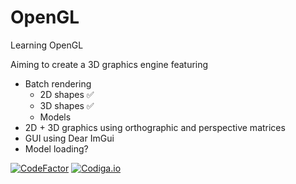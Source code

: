 # OpenGL
Learning OpenGL

Aiming to create a 3D graphics engine featuring
- Batch rendering
  - 2D shapes ✅
  - 3D shapes ✅
  - Models
- 2D + 3D graphics using orthographic and perspective matrices
- GUI using Dear ImGui
- Model loading?

[![CodeFactor](https://www.codefactor.io/repository/github/freddycansic/opengl/badge)](https://www.codefactor.io/repository/github/freddycansic/opengl)
[![Codiga.io](https://api.codiga.io/project/32615/score/svg)](https://api.codiga.io/project/32615/score/svg)

